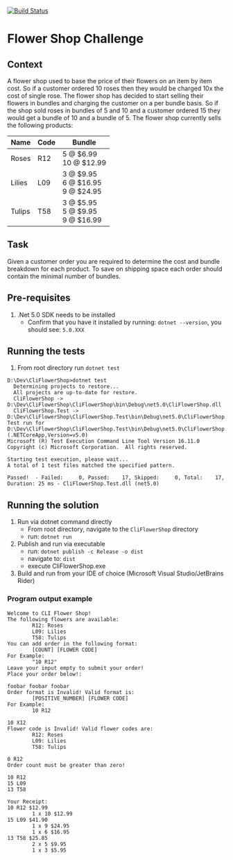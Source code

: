 [![Build Status](https://app.travis-ci.com/pete-eams/CliFlowerShop.svg?branch=master)](https://app.travis-ci.com/pete-eams/CliFlowerShop)

# Flower Shop Challenge

## Context

A flower shop used to base the price of their flowers on an item by item cost. So if a
customer ordered 10 roses then they would be charged 10x the cost of single rose. The
flower shop has decided to start selling their flowers in bundles and charging the customer
on a per bundle basis. So if the shop sold roses in bundles of 5 and 10 and a customer
ordered 15 they would get a bundle of 10 and a bundle of 5.
The flower shop currently sells the following products:

| Name   | Code | Bundle                                |
|--------|------|---------------------------------------|
| Roses  | R12  | 5 @ $6.99<br>10 @ $12.99              |
| Lilies | L09  | 3 @ $9.95<br>6 @ $16.95<br>9 @ $24.95 |
| Tulips | T58  | 3 @ $5.95<br>5 @ $9.95<br>9 @ $16.99  |

## Task
Given a customer order you are required to determine the cost and bundle breakdown for
each product. To save on shipping space each order should contain the minimal number
of bundles.

## Pre-requisites
1. .Net 5.0 SDK needs to be installed
    * Confirm that you have it installed by running: `dotnet --version`, you should see: `5.0.XXX`

## Running the tests
1. From root directory run `dotnet test`
```
D:\Dev\CliFlowerShop>dotnet test
  Determining projects to restore...
  All projects are up-to-date for restore.
  CliFlowerShop -> D:\Dev\CliFlowerShop\CliFlowerShop\bin\Debug\net5.0\CliFlowerShop.dll
  CliFlowerShop.Test -> D:\Dev\CliFlowerShop\CliFlowerShop.Test\bin\Debug\net5.0\CliFlowerShop.Test.dll
Test run for D:\Dev\CliFlowerShop\CliFlowerShop.Test\bin\Debug\net5.0\CliFlowerShop.Test.dll (.NETCoreApp,Version=v5.0)
Microsoft (R) Test Execution Command Line Tool Version 16.11.0
Copyright (c) Microsoft Corporation.  All rights reserved.

Starting test execution, please wait...
A total of 1 test files matched the specified pattern.

Passed!  - Failed:     0, Passed:    17, Skipped:     0, Total:    17, Duration: 25 ms - CliFlowerShop.Test.dll (net5.0)
```
## Running the solution
1. Run via dotnet command directly
    * From root directory, navigate to the `CliFlowerShop` directory
    * run: `dotnet run`
2. Publish and run via executable
    * run: `dotnet publish -c Release -o dist`
    * navigate to: `dist`
    * execute CliFlowerShop.exe
3. Build and run from your IDE of choice (Microsoft Visual Studio/JetBrains Rider)

### Program output example
```
Welcome to CLI Flower Shop!
The following flowers are available:
        R12: Roses
        L09: Lilies
        T58: Tulips
You can add order in the following format:
        [COUNT] [FLOWER CODE]
For Example:
        "10 R12"
Leave your input empty to submit your order!
Place your order below!:

foobar foobar foobar
Order format is Invalid! Valid format is:
        [POSITIVE_NUMBER] [FLOWER CODE]
For Example:
        10 R12

10 X12
Flower code is Invalid! Valid flower codes are:
        R12: Roses
        L09: Lilies
        T58: Tulips

0 R12
Order count must be greater than zero!

10 R12
15 L09
13 T58

Your Receipt:
10 R12 $12.99
        1 x 10 $12.99
15 L09 $41.90
        1 x 9 $24.95
        1 x 6 $16.95
13 T58 $25.85
        2 x 5 $9.95
        1 x 3 $5.95
```